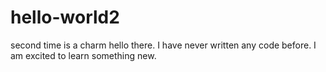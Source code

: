 # hello-world2
second time is a charm
hello there. I have never written any code before. I am excited to learn something new. 
